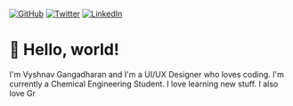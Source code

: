 <p>
	<a href="https://www.github.com/Vyshnav2255"><img src="https://img.shields.io/github/followers/Vyshnav2255.svg?label=GitHub&style=social" alt="GitHub"></a>
	<a href="https://www.twitter.com/_vyshnav_"><img src="https://img.shields.io/twitter/follow/_vyshnav_?label=Twitter&style=social" alt="Twitter"></a>
	<a href="https://www.linkedin.com/in/vyshnav-gangadharan"><img src="https://img.shields.io/badge/LinkedIn--_.svg?style=social&logo=linkedin" alt="LinkedIn"></a>
</p>


# 👋 Hello, world!

I'm Vyshnav Gangadharan and I'm a UI/UX Designer who loves coding. I'm currently a Chemical Engineering Student. I love learning new stuff. I also love Gr
